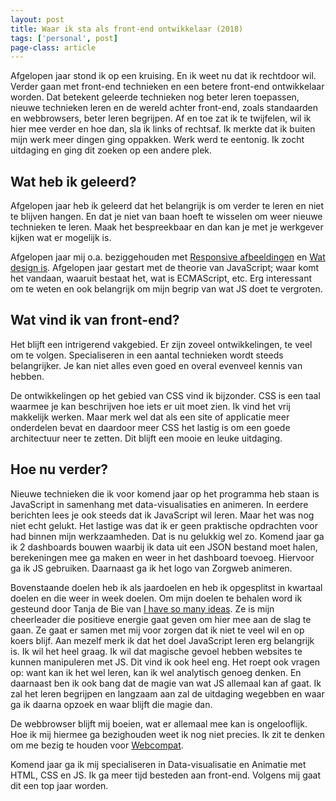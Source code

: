 ```yaml
---
layout: post
title: Waar ik sta als front-end ontwikkelaar (2018)
tags: ['personal', post]
page-class: article
---
```


<p class="lead">Afgelopen jaar stond ik op een kruising. En ik weet nu dat ik rechtdoor wil. Verder gaan met front-end technieken en een betere front-end ontwikkelaar worden. Dat betekent geleerde technieken nog beter leren toepassen, nieuwe technieken leren en de wereld achter front-end, zoals standaarden en webbrowsers, beter leren begrijpen. Af en toe zat ik te twijfelen, wil ik hier mee verder en hoe dan, sla ik links of rechtsaf. Ik merkte dat ik buiten mijn werk meer dingen ging oppakken. Werk werd te eentonig. Ik zocht uitdaging en ging dit zoeken op een andere plek.</p>

## Wat heb ik geleerd?
Afgelopen jaar heb ik geleerd dat het belangrijk is om verder te leren en niet te blijven hangen. En dat je niet van baan hoeft te wisselen om weer nieuwe technieken te leren. Maak het bespreekbaar en dan kan je met je werkgever kijken wat er mogelijk is.

Afgelopen jaar mij o.a. beziggehouden met [Responsive afbeeldingen](http://www.kajrietberg.nl/2017/12/responsive-afbeeldingen.html) en [Wat design is](http://www.kajrietberg.nl/2017/01/wat-is-design.html). Afgelopen jaar gestart met de theorie van JavaScript; waar komt het vandaan, waaruit bestaat het, wat is ECMAScript, etc. Erg interessant om te weten en ook belangrijk om mijn begrip van wat JS doet te vergroten.

## Wat vind ik van front-end?
Het blijft een intrigerend vakgebied. Er zijn zoveel ontwikkelingen, te veel om te volgen. Specialiseren in een aantal technieken wordt steeds belangrijker. Je kan niet alles even goed en overal evenveel kennis van hebben.

De ontwikkelingen op het gebied van CSS vind ik bijzonder. CSS is een taal waarmee je kan beschrijven hoe iets er uit moet zien. Ik vind het vrij makkelijk werken. Maar merk wel dat als een site of applicatie meer onderdelen bevat en daardoor meer CSS het lastig is om een goede architectuur neer te zetten. Dit blijft een mooie en leuke uitdaging.

## Hoe nu verder?
Nieuwe technieken die ik voor komend jaar op het programma heb staan is JavaScript in samenhang met data-visualisaties en animeren. In eerdere berichten lees je ook steeds dat ik JavaScript wil leren. Maar het was nog niet echt gelukt. Het lastige was dat ik er geen praktische opdrachten voor had binnen mijn werkzaamheden. Dat is nu gelukkig wel zo. Komend jaar ga ik 2 dashboards bouwen waarbij ik data uit een JSON bestand moet halen, berekeningen mee ga maken en weer in het dashboard toevoeg. Hiervoor ga ik JS gebruiken.
Daarnaast ga ik het logo van Zorgweb animeren. 

Bovenstaande doelen heb ik als jaardoelen en heb ik opgesplitst in kwartaal doelen en die weer in week doelen. Om mijn doelen te behalen word ik gesteund door Tanja de Bie van [I have so many ideas](http://ihavesomanyideas.com/). Ze is mijn cheerleader die positieve energie gaat geven om hier mee aan de slag te gaan. Ze gaat er samen met mij voor zorgen dat ik niet te veel wil en op koers blijf.
Aan mezelf merk ik dat het doel JavaScript leren erg belangrijk is. Ik wil het heel graag. Ik wil dat magische gevoel hebben websites te kunnen manipuleren met JS. Dit vind ik ook heel eng. Het roept ook vragen op: want kan ik het wel leren, kan ik wel analytisch genoeg denken. En daarnaast ben ik ook bang dat de magie van wat JS allemaal kan af gaat. Ik zal het leren begrijpen en langzaam aan zal de uitdaging wegebben en waar ga ik daarna opzoek en waar blijft die magie dan.

De webbrowser blijft mij boeien, wat er allemaal mee kan is ongelooflijk. Hoe ik mij hiermee ga bezighouden weet ik nog niet precies. Ik zit te denken om me bezig te houden voor [Webcompat](https://webcompat.com/).

Komend jaar ga ik mij specialiseren in Data-visualisatie en Animatie met HTML, CSS en JS. Ik ga meer tijd besteden aan front-end. Volgens mij gaat dit een top jaar worden.